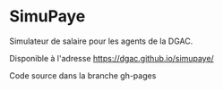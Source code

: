 # SimuPaye

Simulateur de salaire pour les agents de la DGAC.

Disponible à l'adresse https://dgac.github.io/simupaye/

Code source dans la branche gh-pages
